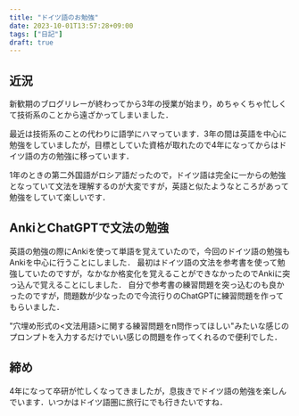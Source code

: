 ```yaml
---
title: "ドイツ語のお勉強"
date: 2023-10-01T13:57:28+09:00
tags: ["日記"]
draft: true
---
```


## 近況
新歓期のブログリレーが終わってから3年の授業が始まり，めちゃくちゃ忙しくて技術系のことから遠ざかってしまいました．

最近は技術系のことの代わりに語学にハマっています．3年の間は英語を中心に勉強をしていましたが，目標としていた資格が取れたので4年になってからはドイツ語の方の勉強に移っています．

1年のときの第二外国語がロシア語だったので，ドイツ語は完全に一からの勉強となっていて文法を理解するのが大変ですが，英語と似たようなところがあって勉強をしていて楽しいです．

## AnkiとChatGPTで文法の勉強
英語の勉強の際にAnkiを使って単語を覚えていたので，今回のドイツ語の勉強もAnkiを中心に行うことにしました．
最初はドイツ語の文法を参考書を使って勉強していたのですが，なかなか格変化を覚えることができなかったのでAnkiに突っ込んで覚えることにしました．
自分で参考書の練習問題を突っ込むのも良かったのですが，問題数が少なったので今流行りのChatGPTに練習問題を作ってもらいました．

"穴埋め形式の\<文法用語\>に関する練習問題をn問作ってほしい"みたいな感じのプロンプトを入力するだけでいい感じの問題を作ってくれるので便利でした．

## 締め
4年になって卒研が忙しくなってきましたが，息抜きでドイツ語の勉強を楽しんでいます．いつかはドイツ語圏に旅行にでも行きたいですね．
